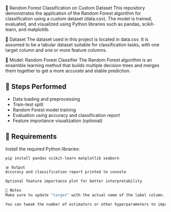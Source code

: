 🌲 Random Forest Classification on Custom Dataset
This repository demonstrates the application of the Random Forest algorithm for classification using a custom dataset (data.csv). The model is trained, evaluated, and visualized using Python libraries such as pandas, scikit-learn, and matplotlib.

📁 Dataset
The dataset used in this project is located in data.csv.
It is assumed to be a tabular dataset suitable for classification tasks, with one target column and one or more feature columns.

🧠 Model: Random Forest Classifier
The Random Forest algorithm is an ensemble learning method that builds multiple decision trees and merges them together to get a more accurate and stable prediction.


## 🧪 Steps Performed

- Data loading and preprocessing
- Train-test split
- Random Forest model training
- Evaluation using accuracy and classification report
- Feature importance visualization (optional)

## 🚀 Requirements

Install the required Python libraries:

```bash
pip install pandas scikit-learn matplotlib seaborn

📊 Output
Accuracy and classification report printed to console

Optional feature importance plot for better interpretability

📎 Notes
Make sure to update "target" with the actual name of the label column.

You can tweak the number of estimators or other hyperparameters to improve performance.



